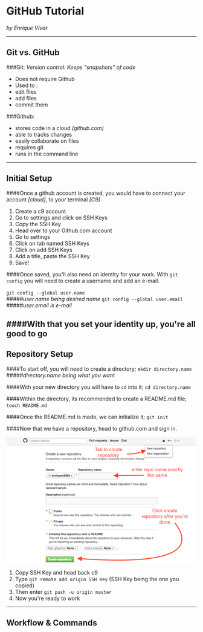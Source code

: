 # GitHub Tutorial

_by Enrique Vivar_

---
## Git vs. GitHub
###Git: _Version control: Keeps "snapshots" of code_
* Does not require Github
* Used to :  
 * edit files
 * add files
 * commit them  

###Github:
* stores code in a cloud _(github.com)_
* able to tracks changes
* easily collaborate on files
* requires git 
* runs in the command line

---
## Initial Setup  
####Once a github account is created, you would have to connect your account _[cloud]_, to your terminal _[C9]_  
1. Create a c9 account  
2. Go to settings and click on SSH Keys  
3. Copy the SSH Key  
4. Head over to your Github.com account   
5. Go to settings  
6. Click on tab named SSH Keys  
7. Click on add SSH Keys    
8. Add a title, paste the SSH Key 
9. Save!

####Once saved, you'll also need an identity for your work. With `git config` you will need to create a username and add an e-mail.
  

`git config --global user.name`  
#####_user.name being desired name_
`git config --global user.email` 
#####_user.email is e-mail_

####With that you set your identity up, you're all good to go
---
## Repository Setup

####To start off, you will need to create a directory;
   `mkdir directory.name`   
#####_directory.name being what you want_
  
####With your new directory you will have to `cd` into it; 
   `cd directory.name`

####Within the directory, its recommended to create a README.md file;
   `touch README.md`

####Once the README.md is made, we can initialize it;
   `git init`
   
####Now that we have a repository, head to github.com and sign in.

![pic](github-repo.png)

1. Copy SSH Key and head back c9
2. Type `git remote add origin SSH Key` (SSH Key being the one you copied)
3. Then enter `git push -u origin master`
4. Now you're ready to work
---
## Workflow & Commands